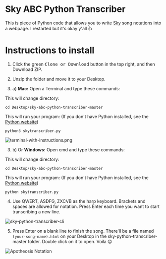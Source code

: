 # Sky ABC Python Transcriber

This is piece of Python code that allows you to write [Sky](https://thatgamecompany.com/sky) song notations into a webpage. I restarted but it's okay y'all :+1:

# Instructions to install

1. Click the green <kbd>Clone or Download</kbd> button in the top right, and then Download ZIP.


2. Unzip the folder and move it to your Desktop.

3. a) **Mac:** Open a Terminal and type these commands:

This will change directory:
```
cd Desktop/sky-abc-python-transcriber-master
```

This will run your program: (If you don't have Python installed, see the [Python website](https://python.org))
```
python3 skytranscriber.py
```

![terminal-with-instructions.png](https://github.com/t1-tracey/sky-python-transcriber/blob/master/images/terminal-with-instructions.png)

3. b) Or **Windows:** Open cmd and type these commands:

This will change directory:
```
cd Desktop/sky-abc-python-transcriber-master
```

This will run your program: (If you don't have Python installed, see the [Python website](https://python.org))
```
python skytranscriber.py
```

4. Use QWERT, ASDFG, ZXCVB as the harp keyboard. Brackets and spaces are allowed for notation. Press Enter each time you want to start transcribing a new line.

![sky-python-transcriber-cli](https://github.com/t1-tracey/sky-python-transcriber/blob/master/images/sky-python-transcriber-cli.png)

5. Press Enter on a blank line to finish the song. There'll be a file named `(your-song-name).html` on your Desktop in the sky-python-transcriber-master folder. Double click on it to open. Voila :blush:

![Apotheosis Notation](https://github.com/t1-tracey/sky-python-transcriber/blob/master/images/Apotheosis-intro-notation.png)
